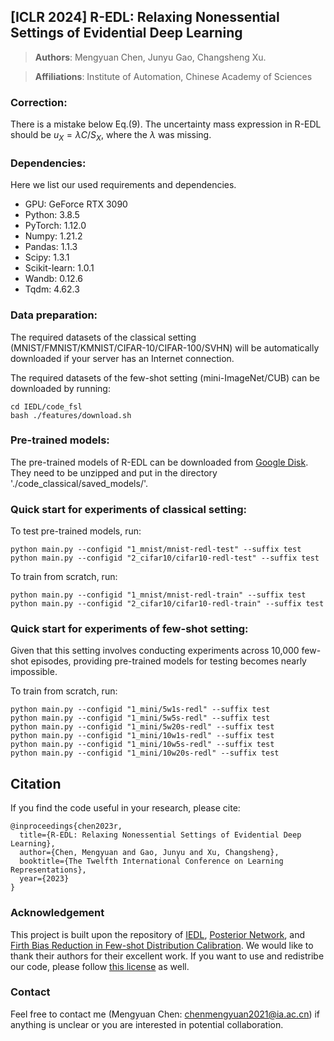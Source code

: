 ## [ICLR 2024] R-EDL: Relaxing Nonessential Settings of Evidential Deep Learning

> **Authors**: Mengyuan Chen, Junyu Gao, Changsheng Xu.

> **Affiliations**: Institute of Automation, Chinese Academy of Sciences

### Correction:
There is a mistake below Eq.(9). The uncertainty mass expression in R-EDL should be $u_X=\lambda C/S_X$, where the $\lambda$ was missing.

### Dependencies:
Here we list our used requirements and dependencies.
 - GPU: GeForce RTX 3090
 - Python: 3.8.5
 - PyTorch: 1.12.0
 - Numpy: 1.21.2
 - Pandas: 1.1.3
 - Scipy: 1.3.1
 - Scikit-learn: 1.0.1
 - Wandb: 0.12.6
 - Tqdm: 4.62.3

### Data preparation:
The required datasets of the classical setting (MNIST/FMNIST/KMNIST/CIFAR-10/CIFAR-100/SVHN) will be automatically downloaded if your server has an Internet connection.

The required datasets of the few-shot setting (mini-ImageNet/CUB) can be downloaded by running: 
```
cd IEDL/code_fsl
bash ./features/download.sh
```

### Pre-trained models:
The pre-trained models of R-EDL can be downloaded from [Google Disk](https://drive.google.com/file/d/1e1qZBAJQlsHBbl3tjfIuouMqHd9UpbkK/view?usp=sharing).
They need to be unzipped and put in the directory './code_classical/saved_models/'.

### Quick start for experiments of classical setting:
To test pre-trained models, run:
   ```
   python main.py --configid "1_mnist/mnist-redl-test" --suffix test
   python main.py --configid "2_cifar10/cifar10-redl-test" --suffix test
   ```
   
To train from scratch, run:
   ```
   python main.py --configid "1_mnist/mnist-redl-train" --suffix test
   python main.py --configid "2_cifar10/cifar10-redl-train" --suffix test
   ```

### Quick start for experiments of few-shot setting:
Given that this setting involves conducting experiments across 10,000 few-shot episodes, providing pre-trained models for testing becomes nearly impossible.

To train from scratch, run:
  ```
  python main.py --configid "1_mini/5w1s-redl" --suffix test
  python main.py --configid "1_mini/5w5s-redl" --suffix test
  python main.py --configid "1_mini/5w20s-redl" --suffix test
  python main.py --configid "1_mini/10w1s-redl" --suffix test
  python main.py --configid "1_mini/10w5s-redl" --suffix test
  python main.py --configid "1_mini/10w20s-redl" --suffix test
  ```

## Citation
If you find the code useful in your research, please cite:
```
@inproceedings{chen2023r,
  title={R-EDL: Relaxing Nonessential Settings of Evidential Deep Learning},
  author={Chen, Mengyuan and Gao, Junyu and Xu, Changsheng},
  booktitle={The Twelfth International Conference on Learning Representations},
  year={2023}
}
```
  
### Acknowledgement
This project is built upon the repository of [IEDL](https://github.com/danruod/IEDL), [Posterior Network](https://github.com/sharpenb/Posterior-Network), and [Firth Bias Reduction in Few-shot Distribution Calibration](https://github.com/ehsansaleh/code_dcf). We would like to thank their authors for their excellent work. If you want to use and redistribe our code, please follow [this license](./LICENSE) as well.

### Contact
Feel free to contact me (Mengyuan Chen: [chenmengyuan2021@ia.ac.cn](mailto:chenmengyuan2021@ia.ac.cn)) if anything is unclear or you are interested in potential collaboration.
